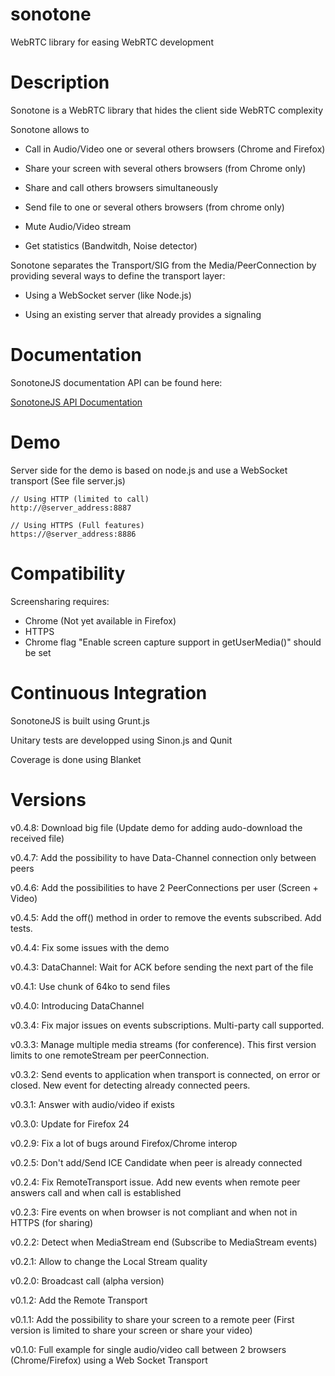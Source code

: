 sonotone
========

WebRTC library for easing WebRTC development


Description
===========

Sonotone is a WebRTC library that hides the client side WebRTC complexity

Sonotone allows to

- Call in Audio/Video one or several others browsers (Chrome and Firefox)

- Share your screen with several others browsers (from Chrome only)

- Share and call others browsers simultaneously

- Send file to one or several others browsers (from chrome only)

- Mute Audio/Video stream

- Get statistics (Bandwitdh, Noise detector)

Sonotone separates the Transport/SIG from the Media/PeerConnection by providing several ways to define the transport layer:

- Using a WebSocket server (like Node.js)

- Using an existing server that already provides a signaling


Documentation
=============

SonotoneJS documentation API can be found here: 

[SonotoneJS API Documentation](http://oanguenot.github.io/SonotoneJS/)


Demo
===============

Server side for the demo is based on node.js and use a WebSocket transport (See file server.js)

	// Using HTTP (limited to call)
	http://@server_address:8887

	// Using HTTPS (Full features)
	https://@server_address:8886


Compatibility
=============

Screensharing requires:
- Chrome (Not yet available in Firefox)
- HTTPS
- Chrome flag "Enable screen capture support in getUserMedia()" should be set


Continuous Integration
======================

SonotoneJS is built using Grunt.js

Unitary tests are developped using Sinon.js and Qunit

Coverage is done using Blanket


Versions
========

v0.4.8: Download big file (Update demo for adding audo-download the received file)

v0.4.7: Add the possibility to have Data-Channel connection only between peers

v0.4.6: Add the possibilities to have 2 PeerConnections per user (Screen + Video) 

v0.4.5: Add the off() method in order to remove the events subscribed. Add tests.

v0.4.4: Fix some issues with the demo

v0.4.3: DataChannel: Wait for ACK before sending the next part of the file

v0.4.1: Use chunk of 64ko to send files

v0.4.0: Introducing DataChannel


v0.3.4: Fix major issues on events subscriptions. Multi-party call supported.

v0.3.3: Manage multiple media streams (for conference). This first version limits to one remoteStream per peerConnection.

v0.3.2: Send events to application when transport is connected, on error or closed. New event for detecting already connected peers.

v0.3.1: Answer with audio/video if exists

v0.3.0: Update for Firefox 24


v0.2.9: Fix a lot of bugs around Firefox/Chrome interop

v0.2.5: Don't add/Send ICE Candidate when peer is already connected

v0.2.4: Fix RemoteTransport issue. Add new events when remote peer answers call and when call is established

v0.2.3: Fire events on when browser is not compliant and when not in HTTPS (for sharing)

v0.2.2: Detect when MediaStream end (Subscribe to MediaStream events)

v0.2.1: Allow to change the Local Stream quality

v0.2.0: Broadcast call (alpha version)


v0.1.2: Add the Remote Transport

v0.1.1: Add the possibility to share your screen to a remote peer (First version is limited to share your screen or share your video)

v0.1.0: Full example for single audio/video call between 2 browsers (Chrome/Firefox) using a Web Socket Transport
